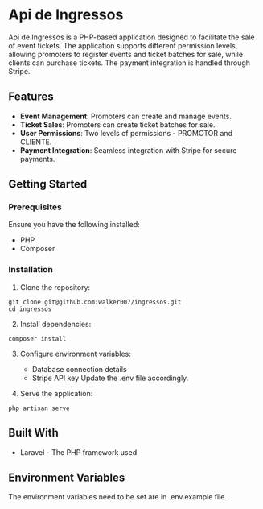 # Api de Ingressos

Api de Ingressos is a PHP-based application designed to facilitate the sale of event tickets. The application supports different permission levels, allowing promoters to register events and ticket batches for sale, while clients can purchase tickets. The payment integration is handled through Stripe.

## Features

- **Event Management**: Promoters can create and manage events.
- **Ticket Sales**: Promoters can create ticket batches for sale.
- **User Permissions**: Two levels of permissions - PROMOTOR and CLIENTE.
- **Payment Integration**: Seamless integration with Stripe for secure payments.

## Getting Started

### Prerequisites

Ensure you have the following installed:

- PHP
- Composer

### Installation

1. Clone the repository:
```ssh
git clone git@github.com:walker007/ingressos.git
cd ingressos
```
2. Install dependencies:
```ssh
composer install
```
3. Configure environment variables:
    - Database connection details
    - Stripe API key
Update the .env file accordingly.

4. Serve the application:
```ssh
php artisan serve
```
## Built With
- Laravel - The PHP framework used
## Environment Variables
The environment variables need to be set are in .env.example file.
